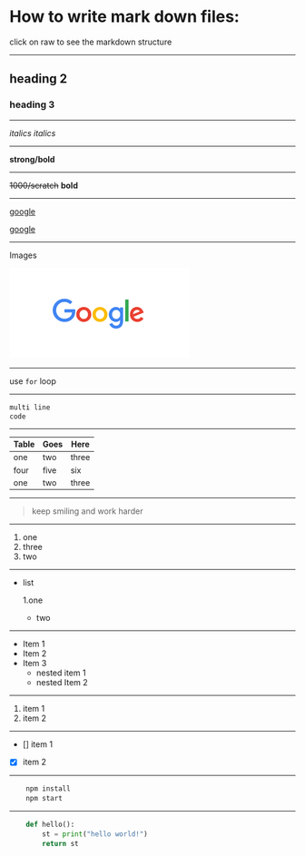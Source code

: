 # How to write mark down files:

click on raw to see the markdown structure

---
<!-- for headings -->
## heading 2
### heading 3
***
<!--for italics-->
_italics_
*italics*

---
<!--for strong-->
**strong/bold**

---
<!--to scratch the text-->
~~1000/scratch~~ **bold**

---
<!--links-->
[google](https://www.google.com)

[google](https://www.google.com "google")

---
<!--to provide images-->
Images

![google](google.png)

---
<!--to provide code-->
use `for` loop

---
<!--multi line code-->
```
multi line 
code
```
---
<!--for creating table-->

|Table |Goes |Here |
|--- |--- |--- |
|one |two |three|
|four |five |six |
|one |two |three|

---
<!--for quotes-->
>keep smiling and work harder
---
<!--points with numbering-->
1. one
2. three
1. two
---
<!--points with UL-->
- list

	1.one
	- two
---
* Item 1
* Item 2
* Item 3
	* nested item 1
	* nested Item 2
---	
<!--OL-->
1. item 1
2. item 2
---
<!--check boxes-->
- [] item 1
- [x] item 2
---
<!--code stuff-->

```bash
	npm install
	npm start
```

---

```python
	def hello():
		st = print("hello world!")
		return st
```
